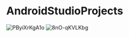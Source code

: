 # AndroidStudioProjects
![PByiXrKgA1o](https://user-images.githubusercontent.com/90719002/163201682-2c47197c-5558-42bd-9785-41bc793759af.jpg)
![8nO-qKVLKbg](https://user-images.githubusercontent.com/90719002/163201689-10db2c48-fdd2-49e4-b94b-29fc47d47e5e.jpg)
